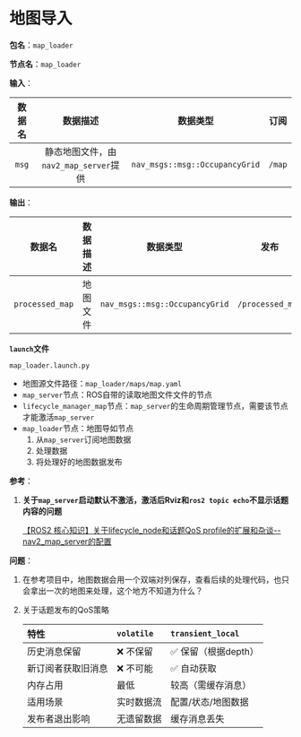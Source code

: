 # 地图导入

**包名**：`map_loader`

**节点名**：`map_loader`

**输入**：

| 数据名 |               数据描述                |            数据类型            |  订阅  |
| :----: | :-----------------------------------: | :----------------------------: | :----: |
| `msg`  | 静态地图文件，由`nav2_map_server`提供 | `nav_msgs::msg::OccupancyGrid` | `/map` |

**输出**：	

|     数据名      | 数据描述 |            数据类型            |       发布       |
| :-------------: | :------: | :----------------------------: | :--------------: |
| `processed_map` | 地图文件 | `nav_msgs::msg::OccupancyGrid` | `/processed_map` |

**`launch`文件**

`map_loader.launch.py`

* 地图源文件路径：`map_loader/maps/map.yaml`
* `map_server`节点：ROS自带的读取地图文件文件的节点
* `lifecycle_manager_map`节点：`map_server`的生命周期管理节点，需要该节点才能激活`map_server`
* `map_loader`节点：地图导如节点
  1. 从`map_server`订阅地图数据
  2. 处理数据
  3. 将处理好的地图数据发布

**参考**：

1. **关于`map_server`启动默认不激活，激活后Rviz和`ros2 topic echo`不显示话题内容的问题**

   [【ROS2 核心知识】关于lifecycle_node和话题QoS profile的扩展和杂谈-- nav2_map_server的配置](https://blog.csdn.net/m0_73800387/article/details/143452281)



**问题**：

1. 在参考项目中，地图数据会用一个双端对列保存，查看后续的处理代码，也只会拿出一次的地图来处理，这个地方不知道为什么？

2. 关于话题发布的QoS策略

   | 特性               | `volatile` | `transient_local`   |
   | :----------------- | :--------- | :------------------ |
   | 历史消息保留       | ❌ 不保留   | ✅ 保留（根据depth） |
   | 新订阅者获取旧消息 | ❌ 不可能   | ✅ 自动获取          |
   | 内存占用           | 最低       | 较高（需缓存消息）  |
   | 适用场景           | 实时数据流 | 配置/状态/地图数据  |
   | 发布者退出影响     | 无遗留数据 | 缓存消息丢失        |

